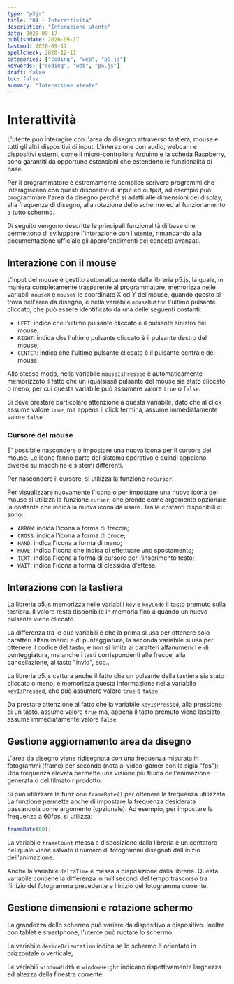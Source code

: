 ```yaml
---
type: "p5js"
title: "04 - Interattività"
description: "Interazione utente"
date: 2020-09-17
publishdate: 2020-09-17
lastmod: 2020-09-17
spellcheck: 2020-12-11
categories: ["coding", "web", "p5.js"]
keywords: ["coding", "web", "p5.js"]
draft: false
toc: false
summary: "Interazione utente"
---
```


# Interattività

L'utente può interagire con l'area da disegno attraverso tastiera, mouse e tutti gli altri dispositivi di input. L'interazione con audio, webcam e dispositivi esterni, come il micro-controllore Arduino e la scheda Raspberry, sono garantiti da opportune estensioni che estendono le funzionalità di base.

Per il programmatore è estremamente semplice scrivere programmi che interagiscano con questi dispositivi di input ed output, ad esempio può programmare l'area da disegno perché si adatti alle dimensioni del display, alla frequenza di disegno, alla rotazione dello schermo ed al funzionamento a tutto schermo.

Di seguito vengono descritte le principali funzionalità di base che permettono di sviluppare l'interazione con l'utente, rimandando alla documentazione ufficiale gli approfondimenti dei concetti avanzati.

## Interazione con il mouse

L'input del mouse è gestito automaticamente dalla libreria p5.js, la quale, in maniera completamente trasparente al programmatore, memorizza nelle variabili ``mouseX`` e ``mouseY`` le coordinate X ed Y del mouse, quando questo si trova nell'area da disegno, e nella variabile ``mouseButton`` l'ultimo pulsante cliccato, che può essere identificato da una delle seguenti costanti:

- ``LEFT``: indica che l'ultimo pulsante cliccato è il pulsante sinistro del mouse;
- ``RIGHT``: indica che l'ultimo pulsante cliccato è il pulsante destro del mouse;
- ``CENTER``: indica che l'ultimo pulsante cliccato è il pulsante centrale del mouse.

Allo stesso modo, nella variabile ``mouseIsPressed`` è automaticamente memorizzato il fatto che un (qualsiasi) pulsante del mouse sia stato cliccato o meno, per cui questa variabile può assumere valore ``true`` o ``false``.

Si deve prestare particolare attenzione a questa variabile, dato che al click assume valore ``true``, ma appena il click termina, assume immediatamente valore ``false``.

### Cursore del mouse

E' possibile nascondere o impostare una nuova icona per il cursore del mouse. Le icone fanno parte del sistema operativo e quindi appaiono diverse su macchine e sistemi differenti.

Per nascondere il cursore, si utilizza la funzione ``noCursor``.

Per visualizzare nuovamente l'icona o per impostare una nuova icona del mouse si utilizza la funzione ``cursor``, che prende come argomento opzionale la costante che indica la nuova icona da usare. Tra le costanti disponibili ci sono:

- ``ARROW``: indica l'icona a forma di freccia;
- ``CROSS``: indica l'icona a forma di croce;
- ``HAND``: indica l'icona a forma di mano;
- ``MOVE``: indica l'icona che indica di effettuare uno spostamento;
- ``TEXT``: indica l'icona a forma di cursore per l'inserimento testo;
- ``WAIT``: indica l'icona a forma di clessidra d'attesa.

## Interazione con la tastiera

La libreria p5.js memorizza nelle variabili ``key`` e ``keyCode`` il tasto premuto sulla tastiera. Il valore resta disponibile in memoria fino a quando un nuovo pulsante viene cliccato.

La differenza tra le due variabili è che la prima si usa per ottenere solo caratteri alfanumerici e di punteggiatura, la seconda variabile si usa per ottenere il codice del tasto, e non si limita ai caratteri alfanumerici e di punteggiatura, ma anche i tasti corrispondenti alle frecce, alla cancellazione, al tasto "invio", ecc..

La libreria p5.js cattura anche il fatto che un pulsante della tastiera sia stato cliccato o meno, e memorizza questa informazione nella variabile ``keyIsPressed``, che può assumere valore ``true`` o ``false``.

Da prestare attenzione al fatto che la variabile ``keyIsPressed``, alla pressione di un tasto, assume valore ``true`` ma, appena il tasto premuto viene lasciato, assume immediatamente valore ``false``.

## Gestione aggiornamento area da disegno

L'area da disegno viene ridisegnata con una frequenza misurata in fotogrammi (frame) per secondo (nota ai video-gamer con la sigla "fps"); Una frequenza elevata permette una visione più fluida dell'animazione generata o del filmato riprodotto.

Si può utilizzare la funzione ``frameRate()`` per ottenere la frequenza utilizzata. La funzione permette anche di impostare la frequenza desiderata passandola come argomento (opzionale). Ad esempio, per impostare la frequenza a 60fps, si utilizza:

```javascript
frameRate(60);
```

La variabile ``frameCount`` messa a disposizione dalla libreria è un contatore nel quale viene salvato il numero di fotogrammi disegnati dall'inizio dell'animazione.

Anche la variabile ``deltaTime`` è messa a disposizione dalla libreria. Questa variabile contiene la differenza in millisecondi del tempo trascorso tra l'inizio del fotogramma precedente e l'inizio del fotogramma corrente.

## Gestione dimensioni e rotazione schermo

La grandezza dello schermo può variare da dispositivo a dispositivo. Inoltre con tablet e smartphone, l'utente può ruotare lo schermo.

La variabile ``deviceOrientation`` indica se lo schermo è orientato in orizzontale o verticale;

Le variabili ``windowWidth`` e ``windowHeight`` indicano rispettivamente larghezza ed altezza della finestra corrente.
